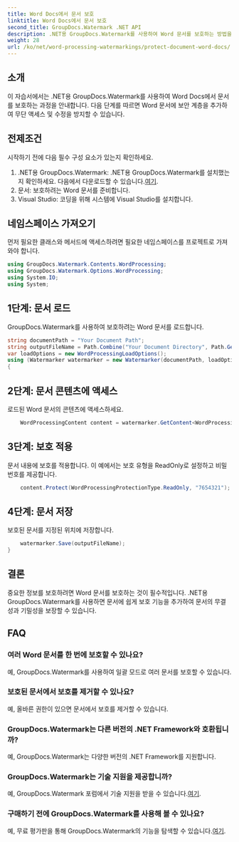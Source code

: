 ```yaml
---
title: Word Docs에서 문서 보호
linktitle: Word Docs에서 문서 보호
second_title: GroupDocs.Watermark .NET API
description: .NET용 GroupDocs.Watermark를 사용하여 Word 문서를 보호하는 방법을 알아보세요. 단계별 튜토리얼을 따라 문서에 보안을 손쉽게 추가하세요.
weight: 28
url: /ko/net/word-processing-watermarkings/protect-document-word-docs/
---
```

## 소개
이 자습서에서는 .NET용 GroupDocs.Watermark를 사용하여 Word Docs에서 문서를 보호하는 과정을 안내합니다. 다음 단계를 따르면 Word 문서에 보안 계층을 추가하여 무단 액세스 및 수정을 방지할 수 있습니다.
## 전제조건
시작하기 전에 다음 필수 구성 요소가 있는지 확인하세요.
1.  .NET용 GroupDocs.Watermark: .NET용 GroupDocs.Watermark를 설치했는지 확인하세요. 다음에서 다운로드할 수 있습니다.[여기](https://releases.groupdocs.com/Watermark/net/).
2. 문서: 보호하려는 Word 문서를 준비합니다.
3. Visual Studio: 코딩을 위해 시스템에 Visual Studio를 설치합니다.

## 네임스페이스 가져오기
먼저 필요한 클래스와 메서드에 액세스하려면 필요한 네임스페이스를 프로젝트로 가져와야 합니다.
```csharp
using GroupDocs.Watermark.Contents.WordProcessing;
using GroupDocs.Watermark.Options.WordProcessing;
using System.IO;
using System;
```
## 1단계: 문서 로드
GroupDocs.Watermark를 사용하여 보호하려는 Word 문서를 로드합니다.
```csharp
string documentPath = "Your Document Path";
string outputFileName = Path.Combine("Your Document Directory", Path.GetFileName(documentPath));
var loadOptions = new WordProcessingLoadOptions();
using (Watermarker watermarker = new Watermarker(documentPath, loadOptions))
{
```
## 2단계: 문서 콘텐츠에 액세스
로드된 Word 문서의 콘텐츠에 액세스하세요.
```csharp
    WordProcessingContent content = watermarker.GetContent<WordProcessingContent>();
```
## 3단계: 보호 적용
문서 내용에 보호를 적용합니다. 이 예에서는 보호 유형을 ReadOnly로 설정하고 비밀번호를 제공합니다.
```csharp
    content.Protect(WordProcessingProtectionType.ReadOnly, "7654321");
```
## 4단계: 문서 저장
보호된 문서를 지정된 위치에 저장합니다.
```csharp
    watermarker.Save(outputFileName);
}
```

## 결론
중요한 정보를 보호하려면 Word 문서를 보호하는 것이 필수적입니다. .NET용 GroupDocs.Watermark를 사용하면 문서에 쉽게 보호 기능을 추가하여 문서의 무결성과 기밀성을 보장할 수 있습니다.
## FAQ
### 여러 Word 문서를 한 번에 보호할 수 있나요?
예, GroupDocs.Watermark를 사용하여 일괄 모드로 여러 문서를 보호할 수 있습니다.
### 보호된 문서에서 보호를 제거할 수 있나요?
예, 올바른 권한이 있으면 문서에서 보호를 제거할 수 있습니다.
### GroupDocs.Watermark는 다른 버전의 .NET Framework와 호환됩니까?
예, GroupDocs.Watermark는 다양한 버전의 .NET Framework를 지원합니다.
### GroupDocs.Watermark는 기술 지원을 제공합니까?
 예, GroupDocs.Watermark 포럼에서 기술 지원을 받을 수 있습니다.[여기](https://forum.groupdocs.com/c/watermark/19).
### 구매하기 전에 GroupDocs.Watermark를 사용해 볼 수 있나요?
 예, 무료 평가판을 통해 GroupDocs.Watermark의 기능을 탐색할 수 있습니다.[여기](https://releases.groupdocs.com/).